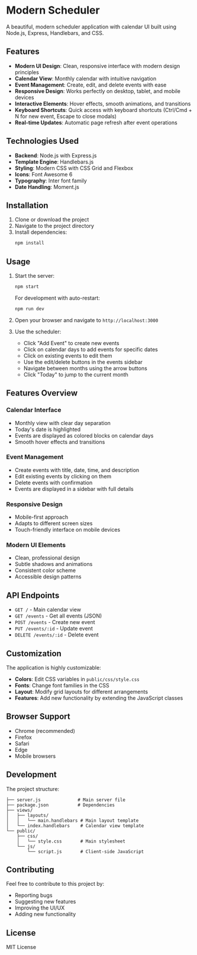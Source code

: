 # Modern Scheduler

A beautiful, modern scheduler application with calendar UI built using Node.js, Express, Handlebars, and CSS.

## Features

- **Modern UI Design**: Clean, responsive interface with modern design principles
- **Calendar View**: Monthly calendar with intuitive navigation
- **Event Management**: Create, edit, and delete events with ease
- **Responsive Design**: Works perfectly on desktop, tablet, and mobile devices
- **Interactive Elements**: Hover effects, smooth animations, and transitions
- **Keyboard Shortcuts**: Quick access with keyboard shortcuts (Ctrl/Cmd + N for new event, Escape to close modals)
- **Real-time Updates**: Automatic page refresh after event operations

## Technologies Used

- **Backend**: Node.js with Express.js
- **Template Engine**: Handlebars.js
- **Styling**: Modern CSS with CSS Grid and Flexbox
- **Icons**: Font Awesome 6
- **Typography**: Inter font family
- **Date Handling**: Moment.js

## Installation

1. Clone or download the project
2. Navigate to the project directory
3. Install dependencies:
   ```bash
   npm install
   ```

## Usage

1. Start the server:
   ```bash
   npm start
   ```
   
   For development with auto-restart:
   ```bash
   npm run dev
   ```

2. Open your browser and navigate to `http://localhost:3000`

3. Use the scheduler:
   - Click "Add Event" to create new events
   - Click on calendar days to add events for specific dates
   - Click on existing events to edit them
   - Use the edit/delete buttons in the events sidebar
   - Navigate between months using the arrow buttons
   - Click "Today" to jump to the current month

## Features Overview

### Calendar Interface
- Monthly view with clear day separation
- Today's date is highlighted
- Events are displayed as colored blocks on calendar days
- Smooth hover effects and transitions

### Event Management
- Create events with title, date, time, and description
- Edit existing events by clicking on them
- Delete events with confirmation
- Events are displayed in a sidebar with full details

### Responsive Design
- Mobile-first approach
- Adapts to different screen sizes
- Touch-friendly interface on mobile devices

### Modern UI Elements
- Clean, professional design
- Subtle shadows and animations
- Consistent color scheme
- Accessible design patterns

## API Endpoints

- `GET /` - Main calendar view
- `GET /events` - Get all events (JSON)
- `POST /events` - Create new event
- `PUT /events/:id` - Update event
- `DELETE /events/:id` - Delete event

## Customization

The application is highly customizable:

- **Colors**: Edit CSS variables in `public/css/style.css`
- **Fonts**: Change font families in the CSS
- **Layout**: Modify grid layouts for different arrangements
- **Features**: Add new functionality by extending the JavaScript classes

## Browser Support

- Chrome (recommended)
- Firefox
- Safari
- Edge
- Mobile browsers

## Development

The project structure:
```
├── server.js              # Main server file
├── package.json           # Dependencies
├── views/
│   ├── layouts/
│   │   └── main.handlebars # Main layout template
│   └── index.handlebars    # Calendar view template
└── public/
    ├── css/
    │   └── style.css       # Main stylesheet
    └── js/
        └── script.js       # Client-side JavaScript
```

## Contributing

Feel free to contribute to this project by:
- Reporting bugs
- Suggesting new features
- Improving the UI/UX
- Adding new functionality

## License

MIT License
